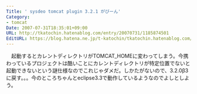 ```yaml
---
Title: ' sysdeo tomcat plugin 3.2.1 がびーん'
Category:
- tomcat
Date: 2007-07-31T18:35:01+09:00
URL: http://tkatochin.hatenablog.com/entry/20070731/1185874501
EditURL: https://blog.hatena.ne.jp/t-katochin/tkatochin.hatenablog.com/atom/entry/6653586347154755305
---
```


　起動するとカレントディレクトリがTOMCAT_HOMEに変わってしまう。今携わっているプロジェクトは酷いことにカレントディレクトリが特定位置でないと起動できないという謎仕様なのでこれじゃダメだ。しかたがないので、3.2.0β3に戻す。。。今のところちゃんとeclipse3.3で動作しているようなのでよしとしよう。
